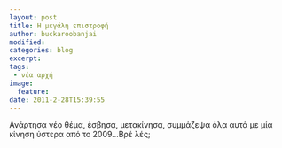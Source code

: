 ```yaml
---
layout: post
title: Η μεγάλη επιστροφή
author: buckaroobanjai
modified:
categories: blog
excerpt:
tags:
 - νέα αρχή
image:
  feature:
date: 2011-2-28T15:39:55
---
```


Ανάρτησα νέο θέμα, έσβησα, μετακίνησα, συμμάζεψα όλα αυτά με μία κίνηση ύστερα από το 2009…Βρέ λές;
